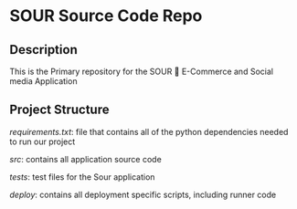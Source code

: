# SOUR Source Code Repo

## Description
This is the Primary repository for the SOUR 🍋 E-Commerce and Social media Application

## Project Structure 

*requirements.txt*: file that contains all of the python dependencies needed to run our project 

*src*: contains all application source code 

*tests*: test files for the Sour application

*deploy*: contains all deployment specific scripts, including runner code
